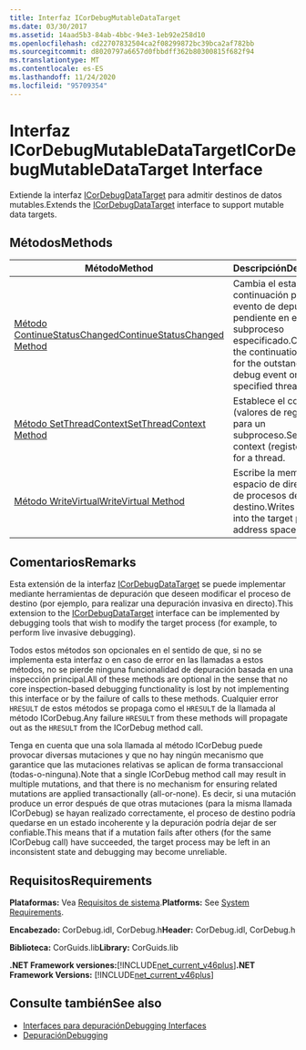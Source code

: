 ```yaml
---
title: Interfaz ICorDebugMutableDataTarget
ms.date: 03/30/2017
ms.assetid: 14aad5b3-84ab-4bbc-94e3-1eb92e258d10
ms.openlocfilehash: cd22707832504ca2f08299872bc39bca2af782bb
ms.sourcegitcommit: d8020797a6657d0fbbdff362b80300815f682f94
ms.translationtype: MT
ms.contentlocale: es-ES
ms.lasthandoff: 11/24/2020
ms.locfileid: "95709354"
---
```

# <a name="icordebugmutabledatatarget-interface"></a><span data-ttu-id="736c5-102">Interfaz ICorDebugMutableDataTarget</span><span class="sxs-lookup"><span data-stu-id="736c5-102">ICorDebugMutableDataTarget Interface</span></span>

<span data-ttu-id="736c5-103">Extiende la interfaz [ICorDebugDataTarget](icordebugdatatarget-interface.md) para admitir destinos de datos mutables.</span><span class="sxs-lookup"><span data-stu-id="736c5-103">Extends the [ICorDebugDataTarget](icordebugdatatarget-interface.md) interface to support mutable data targets.</span></span>  
  
## <a name="methods"></a><span data-ttu-id="736c5-104">Métodos</span><span class="sxs-lookup"><span data-stu-id="736c5-104">Methods</span></span>  
  
|<span data-ttu-id="736c5-105">Método</span><span class="sxs-lookup"><span data-stu-id="736c5-105">Method</span></span>|<span data-ttu-id="736c5-106">Descripción</span><span class="sxs-lookup"><span data-stu-id="736c5-106">Description</span></span>|  
|------------|-----------------|  
|[<span data-ttu-id="736c5-107">Método ContinueStatusChanged</span><span class="sxs-lookup"><span data-stu-id="736c5-107">ContinueStatusChanged Method</span></span>](icordebugmutabledatatarget-continuestatuschanged-method.md)|<span data-ttu-id="736c5-108">Cambia el estado de continuación para el evento de depuración pendiente en el subproceso especificado.</span><span class="sxs-lookup"><span data-stu-id="736c5-108">Changes the continuation status for the outstanding debug event on the specified thread.</span></span>|  
|[<span data-ttu-id="736c5-109">Método SetThreadContext</span><span class="sxs-lookup"><span data-stu-id="736c5-109">SetThreadContext Method</span></span>](icordebugmutabledatatarget-setthreadcontext-method.md)|<span data-ttu-id="736c5-110">Establece el contexto (valores de registro) para un subproceso.</span><span class="sxs-lookup"><span data-stu-id="736c5-110">Sets the context (register values) for a thread.</span></span>|  
|[<span data-ttu-id="736c5-111">Método WriteVirtual</span><span class="sxs-lookup"><span data-stu-id="736c5-111">WriteVirtual Method</span></span>](icordebugmutabledatatarget-writevirtual-method.md)|<span data-ttu-id="736c5-112">Escribe la memoria en el espacio de direcciones de procesos de destino.</span><span class="sxs-lookup"><span data-stu-id="736c5-112">Writes memory into the target process address space.</span></span>|  
  
## <a name="remarks"></a><span data-ttu-id="736c5-113">Comentarios</span><span class="sxs-lookup"><span data-stu-id="736c5-113">Remarks</span></span>  

 <span data-ttu-id="736c5-114">Esta extensión de la interfaz [ICorDebugDataTarget](icordebugdatatarget-interface.md) se puede implementar mediante herramientas de depuración que deseen modificar el proceso de destino (por ejemplo, para realizar una depuración invasiva en directo).</span><span class="sxs-lookup"><span data-stu-id="736c5-114">This extension to the [ICorDebugDataTarget](icordebugdatatarget-interface.md) interface can be implemented by debugging tools that wish to modify the target process (for example, to perform live invasive debugging).</span></span>  
  
 <span data-ttu-id="736c5-115">Todos estos métodos son opcionales en el sentido de que, si no se implementa esta interfaz o en caso de error en las llamadas a estos métodos, no se pierde ninguna funcionalidad de depuración basada en una inspección principal.</span><span class="sxs-lookup"><span data-stu-id="736c5-115">All of these methods are optional in the sense that no core inspection-based debugging functionality is lost by not implementing this interface or by the failure of calls to these methods.</span></span>  <span data-ttu-id="736c5-116">Cualquier error `HRESULT` de estos métodos se propaga como el `HRESULT` de la llamada al método ICorDebug.</span><span class="sxs-lookup"><span data-stu-id="736c5-116">Any failure `HRESULT` from these methods will propagate out as the `HRESULT` from the ICorDebug method call.</span></span>  
  
 <span data-ttu-id="736c5-117">Tenga en cuenta que una sola llamada al método ICorDebug puede provocar diversas mutaciones y que no hay ningún mecanismo que garantice que las mutaciones relativas se aplican de forma transaccional (todas-o-ninguna).</span><span class="sxs-lookup"><span data-stu-id="736c5-117">Note that a single ICorDebug method call may result in multiple mutations, and that there is no mechanism for ensuring related mutations are applied transactionally (all-or-none).</span></span>  <span data-ttu-id="736c5-118">Es decir, si una mutación produce un error después de que otras mutaciones (para la misma llamada ICorDebug) se hayan realizado correctamente, el proceso de destino podría quedarse en un estado incoherente y la depuración podría dejar de ser confiable.</span><span class="sxs-lookup"><span data-stu-id="736c5-118">This means that if a mutation fails after others (for the same ICorDebug call) have succeeded, the target process may be left in an inconsistent state and debugging may become unreliable.</span></span>  
  
## <a name="requirements"></a><span data-ttu-id="736c5-119">Requisitos</span><span class="sxs-lookup"><span data-stu-id="736c5-119">Requirements</span></span>  

 <span data-ttu-id="736c5-120">**Plataformas:** Vea [Requisitos de sistema](../../get-started/system-requirements.md).</span><span class="sxs-lookup"><span data-stu-id="736c5-120">**Platforms:** See [System Requirements](../../get-started/system-requirements.md).</span></span>  
  
 <span data-ttu-id="736c5-121">**Encabezado:** CorDebug.idl, CorDebug.h</span><span class="sxs-lookup"><span data-stu-id="736c5-121">**Header:** CorDebug.idl, CorDebug.h</span></span>  
  
 <span data-ttu-id="736c5-122">**Biblioteca:** CorGuids.lib</span><span class="sxs-lookup"><span data-stu-id="736c5-122">**Library:** CorGuids.lib</span></span>  
  
 <span data-ttu-id="736c5-123">**.NET Framework versiones:**[!INCLUDE[net_current_v46plus](../../../../includes/net-current-v46plus-md.md)]</span><span class="sxs-lookup"><span data-stu-id="736c5-123">**.NET Framework Versions:** [!INCLUDE[net_current_v46plus](../../../../includes/net-current-v46plus-md.md)]</span></span>  
  
## <a name="see-also"></a><span data-ttu-id="736c5-124">Consulte también</span><span class="sxs-lookup"><span data-stu-id="736c5-124">See also</span></span>

- [<span data-ttu-id="736c5-125">Interfaces para depuración</span><span class="sxs-lookup"><span data-stu-id="736c5-125">Debugging Interfaces</span></span>](debugging-interfaces.md)
- [<span data-ttu-id="736c5-126">Depuración</span><span class="sxs-lookup"><span data-stu-id="736c5-126">Debugging</span></span>](index.md)
